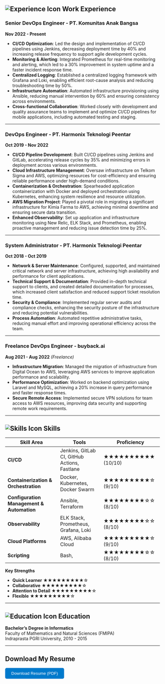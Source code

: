 ## ![Experience Icon](https://img.icons8.com/ios-glyphs/30/000000/briefcase.png) Work Experience

### Senior DevOps Engineer - PT. Komunitas Anak Bangsa

**Nov 2022 - Present**

- **CI/CD Optimization**: Led the design and implementation of CI/CD pipelines using Jenkins, decreasing deployment time by 40% and increasing release frequency to support agile development cycles.
- **Monitoring & Alerting**: Integrated Prometheus for real-time monitoring and alerting, which led to a 30% improvement in system uptime and a faster incident response time.
- **Centralized Logging**: Established a centralized logging framework with Grafana and Loki, enabling efficient root-cause analysis and reducing troubleshooting time by 50%.
- **Infrastructure Automation**: Automated infrastructure provisioning using Ansible, reducing manual intervention by 60% and ensuring consistency across environments.
- **Cross-functional Collaboration**: Worked closely with development and quality assurance teams to implement and optimize CI/CD pipelines for mobile applications, including automated testing and staging.

---

### DevOps Engineer - PT. Harmonix Teknologi Peentar

**Oct 2019 - Nov 2022**

- **CI/CD Pipeline Development**: Built CI/CD pipelines using Jenkins and GitLab, accelerating release cycles by 35% and minimizing errors in deployment across various environments.
- **Cloud Infrastructure Management**: Oversaw infrastructure on Telkom Sigma and AWS, optimizing resources for cost-efficiency and ensuring reliable performance under high-demand conditions.
- **Containerization & Orchestration**: Spearheaded application containerization with Docker and deployed orchestration using Kubernetes, enhancing system resilience and resource utilization.
- **AWS Migration Project**: Played a pivotal role in migrating a significant infrastructure for Kimia Farma to AWS, achieving minimal downtime and ensuring secure data transition.
- **Enhanced Observability**: Set up application and infrastructure monitoring using New Relic, ELK Stack, and Prometheus, enabling proactive management and reducing issue detection time by 25%.

---

### System Administrator - PT. Harmonix Teknologi Peentar

**Oct 2018 - Oct 2019**

- **Network & Server Maintenance**: Configured, supported, and maintained critical network and server infrastructure, achieving high availability and performance for client applications.
- **Technical Support & Documentation**: Provided in-depth technical support to clients, and created detailed documentation for processes, which increased client satisfaction and reduced support ticket resolution time.
- **Security & Compliance**: Implemented regular server audits and compliance checks, enhancing the security posture of the infrastructure and reducing potential vulnerabilities.
- **Process Automation**: Automated repetitive administrative tasks, reducing manual effort and improving operational efficiency across the team.

---

### Freelance DevOps Engineer - buyback.ai

**Aug 2021 - Aug 2022** _(Freelance)_

- **Infrastructure Migration**: Managed the migration of infrastructure from Digital Ocean to AWS, leveraging AWS services to improve application performance and scalability.
- **Performance Optimization**: Worked on backend optimization using Laravel and MySQL, achieving a 20% increase in query performance and faster response times.
- **Secure Remote Access**: Implemented secure VPN solutions for team access to AWS resources, improving data security and supporting remote work requirements.

---

## ![Skills Icon](https://img.icons8.com/ios-glyphs/30/000000/technical-support.png) Skills

| Skill Area                                | Tools                                        | Proficiency        |
| ----------------------------------------- | -------------------------------------------- | ------------------ |
| **CI/CD**                                 | Jenkins, GitLab CI, GitHub Actions, Fastlane | ★★★★★★★★★★ (10/10) |
| **Containerization & Orchestration**      | Docker, Kubernetes, Docker Swarm             | ★★★★★★★★★☆ (9/10)  |
| **Configuration Management & Automation** | Ansible, Terraform                           | ★★★★★★★★☆☆ (8/10)  |
| **Observability**                         | ELK Stack, Prometheus, Grafana, Loki         | ★★★★★★★★☆☆ (8/10)  |
| **Cloud Platforms**                       | AWS, Alibaba Cloud                           | ★★★★★★★★★☆ (9/10)  |
| **Scripting**                             | Bash,                                        | ★★★★★★★★☆☆ (8/10)  |

**Key Strengths**

- **Quick Learner** ★★★★★★★★★☆
- **Collaborative** ★★★★★★★★★☆
- **Attention to Detail** ★★★★★★★★★☆
- **Flexible** ★★★★★★★★★☆

---

## ![Education Icon](https://img.icons8.com/ios-glyphs/30/000000/graduation-cap.png) Education

**Bachelor’s Degree in Informatics**  
Faculty of Mathematics and Natural Sciences (FMIPA)  
Indraprasta PGRI University, 2010 - 2015

---

## Download My Resume

<a href="{{ '/assets/downloads/resume.pdf' | relative_url }}" download="AbdulAzizZailani_Resume.pdf" style="text-decoration:none; color: #007acc;">
  <button style="padding: 10px 20px; border: none; background-color: #007acc; color: white; border-radius: 5px;">
    Download Resume (PDF)
  </button>
</a>

